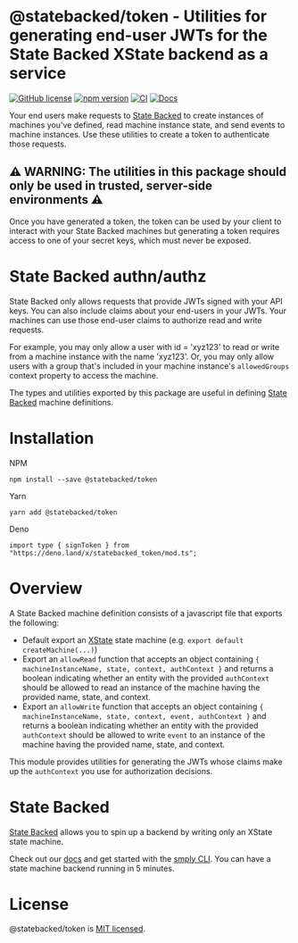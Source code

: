 # @statebacked/token - Utilities for generating end-user JWTs for the State Backed XState backend as a service
[![GitHub license](https://img.shields.io/badge/license-MIT-blue.svg)](https://github.com/statebacked/token/blob/main/LICENSE) [![npm version](https://img.shields.io/npm/v/@statebacked/token.svg?style=flat)](https://www.npmjs.com/package/@statebacked/token) [![CI](https://github.com/statebacked/token/actions/workflows/ci.yaml/badge.svg)](https://github.com/statebacked/token/actions/workflows/ci.yaml) [![Docs](https://img.shields.io/badge/docs-machine_def-blue)](https://statebacked.github.io/token/)

Your end users make requests to [State Backed](https://statebacked.dev) to create instances of machines you've defined, read machine instance state, and send events to machine instances.
Use these utilities to create a token to authenticate those requests.

## :warning: WARNING: The utilities in this package should only be used in trusted, server-side environments :warning:

Once you have generated a token, the token can be used by your client to interact with your State Backed machines but generating a token requires access to one of your secret keys, which must never be exposed.

# State Backed authn/authz

State Backed only allows requests that provide JWTs signed with your API keys.
You can also include claims about your end-users in your JWTs.
Your machines can use those end-user claims to authorize read and write requests.

For example, you may only allow a user with id = 'xyz123' to read or write from a machine instance with the name 'xyz123'.
Or, you may only allow users with a group that's included in your machine instance's `allowedGroups` context property to access the machine.

The types and utilities exported by this package are useful in defining [State Backed](https://statebacked.dev) machine definitions.

# Installation

NPM
```
npm install --save @statebacked/token
```

Yarn
```
yarn add @statebacked/token
```

Deno
```
import type { signToken } from "https://deno.land/x/statebacked_token/mod.ts";
```

# Overview

A State Backed machine definition consists of a javascript file that exports the following:
- Default export an [XState](https://xstate.js.org/docs/) state machine (e.g. `export default createMachine(...)`)
- Export an `allowRead` function that accepts an object containing `{ machineInstanceName, state, context, authContext }` and returns a boolean indicating whether an entity with the provided `authContext` should be allowed to read an instance of the machine having the provided name, state, and context.
- Export an `allowWrite` function that accepts an object containing `{ machineInstanceName, state, context, event, authContext }` and returns a boolean indicating whether an entity with the provided `authContext` should be allowed to write `event` to an instance of the machine having the provided name, state, and context.

This module provides utilities for generating the JWTs whose claims make up the `authContext` you use for authorization decisions.

# State Backed

[State Backed](https://statebacked.dev) allows you to spin up a backend by writing only an XState state machine.

Check out our [docs](https://docs.statebacked.dev) and get started with the [smply CLI](https://github.com/statebacked/smply). You can have a state machine backend running in 5 minutes.

# License

@statebacked/token is [MIT licensed](https://github.com/statebacked/token/blob/main/LICENSE).

